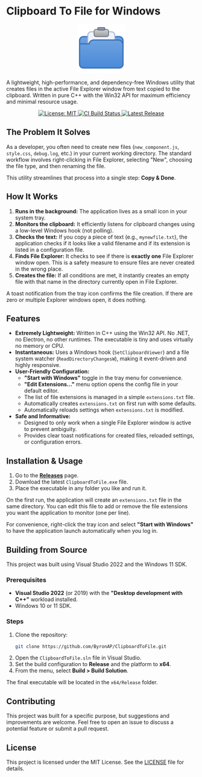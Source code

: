 # Clipboard To File for Windows

<p align="center">
  <img src="assets/icon.svg" alt="Application Icon" width="128">
</p>

A lightweight, high-performance, and dependency-free Windows utility that creates files in the active File Explorer window from text copied to the clipboard. Written in pure C++ with the Win32 API for maximum efficiency and minimal resource usage.

<p align="center">
  <!-- License Badge - Static -->
  <a href="https://opensource.org/licenses/MIT">
    <img src="https://img.shields.io/badge/License-MIT-yellow.svg" alt="License: MIT">
  </a>
  <!-- CI Pipeline Status Badge - Dynamic -->
  <a href="https://github.com/ByronAP/ClipboardToFile/actions/workflows/ci-build.yml">
    <img src="https://github.com/ByronAP/ClipboardToFile/actions/workflows/ci-build.yml/badge.svg?branch=dev" alt="CI Build Status">
  </a>
  <!-- Latest Release Version Badge - Dynamic -->
  <a href="https://github.com/ByronAP/ClipboardToFile/releases/latest">
    <img src="https://img.shields.io/github/v/release/ByronAP/ClipboardToFile" alt="Latest Release">
  </a>
</p>

## The Problem It Solves

As a developer, you often need to create new files (`new_component.js`, `style.css`, `debug.log`, etc.) in your current working directory. The standard workflow involves right-clicking in File Explorer, selecting "New", choosing the file type, and then renaming the file.

This utility streamlines that process into a single step: **Copy & Done**.

## How It Works

1.  **Runs in the background:** The application lives as a small icon in your system tray.
2.  **Monitors the clipboard:** It efficiently listens for clipboard changes using a low-level Windows hook (not polling).
3.  **Checks the text:** If you copy a piece of text (e.g., `mynewfile.txt`), the application checks if it looks like a valid filename and if its extension is listed in a configuration file.
4.  **Finds File Explorer:** It checks to see if there is **exactly one** File Explorer window open. This is a safety measure to ensure files are never created in the wrong place.
5.  **Creates the file:** If all conditions are met, it instantly creates an empty file with that name in the directory currently open in File Explorer.

A toast notification from the tray icon confirms the file creation. If there are zero or multiple Explorer windows open, it does nothing.

## Features

-   **Extremely Lightweight:** Written in C++ using the Win32 API. No .NET, no Electron, no other runtimes. The executable is tiny and uses virtually no memory or CPU.
-   **Instantaneous:** Uses a Windows hook (`SetClipboardViewer`) and a file system watcher (`ReadDirectoryChangesW`), making it event-driven and highly responsive.
-   **User-Friendly Configuration:**
    -   **"Start with Windows"** toggle in the tray menu for convenience.
    -   **"Edit Extensions..."** menu option opens the config file in your default editor.
    -   The list of file extensions is managed in a simple `extensions.txt` file.
    -   Automatically creates `extensions.txt` on first run with some defaults.
    -   Automatically reloads settings when `extensions.txt` is modified.
-   **Safe and Informative:**
    -   Designed to only work when a single File Explorer window is active to prevent ambiguity.
    -   Provides clear toast notifications for created files, reloaded settings, or configuration errors.

## Installation & Usage

1.  Go to the [**Releases**](https://github.com/ByronAP/ClipboardToFile/releases) page.
2.  Download the latest `ClipboardToFile.exe` file.
3.  Place the executable in any folder you like and run it.

On the first run, the application will create an `extensions.txt` file in the same directory. You can edit this file to add or remove the file extensions you want the application to monitor (one per line).

For convenience, right-click the tray icon and select **"Start with Windows"** to have the application launch automatically when you log in.

## Building from Source

This project was built using Visual Studio 2022 and the Windows 11 SDK.

### Prerequisites
-   **Visual Studio 2022** (or 2019) with the **"Desktop development with C++"** workload installed.
-   Windows 10 or 11 SDK.

### Steps
1.  Clone the repository:
    ```bash
    git clone https://github.com/ByronAP/ClipboardToFile.git
    ```
2.  Open the `ClipboardToFile.sln` file in Visual Studio.
3.  Set the build configuration to **Release** and the platform to **x64**.
4.  From the menu, select **Build > Build Solution**.

The final executable will be located in the `x64/Release` folder.

## Contributing

This project was built for a specific purpose, but suggestions and improvements are welcome. Feel free to open an issue to discuss a potential feature or submit a pull request.

## License

This project is licensed under the MIT License. See the [LICENSE](LICENSE) file for details.